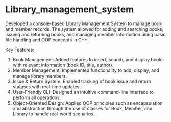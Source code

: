 # Library_management_system

Developed a console-based Library Management System to manage book and member records. The system allowed for adding and searching books, issuing and returning books, and managing member information using basic file handling and OOP concepts in C++.

Key Features:

1. Book Management: Added features to insert, search, and display books with relevant information (book ID, title, author).
2. Member Management: Implemented functionality to add, display, and manage library members.
3. Issue & Return System: Enabled tracking of book issue and return statuses with real-time updates.
4. User-Friendly CLI: Designed an intuitive command-line interface to perform all operations.
5. Object-Oriented Design: Applied OOP principles such as encapsulation and abstraction through the use of classes for Book, Member, and Library to handle real-world scenarios.
